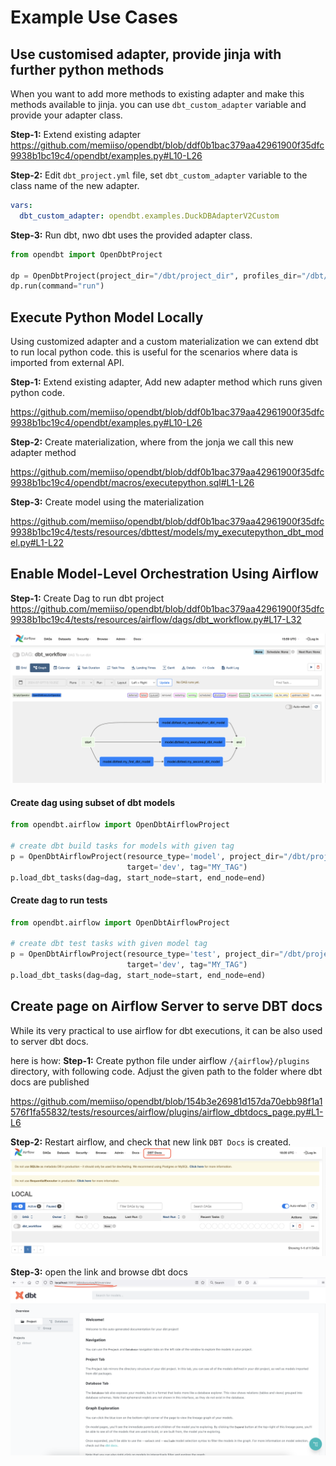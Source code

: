 # Example Use Cases

## Use customised adapter, provide jinja with further python methods

When you want to add more methods to existing adapter and make this methods available to jinja.
you can use `dbt_custom_adapter` variable and provide your adapter class.

**Step-1:** Extend existing adapter
https://github.com/memiiso/opendbt/blob/ddf0b1bac379aa42961900f35dfc9938b1bc19c4/opendbt/examples.py#L10-L26

**Step-2:** Edit `dbt_project.yml` file, set `dbt_custom_adapter` variable to the class name of the new adapter.
```yml
vars:
  dbt_custom_adapter: opendbt.examples.DuckDBAdapterV2Custom
```

**Step-3:** Run dbt, nwo dbt uses the provided adapter class.
```python
from opendbt import OpenDbtProject

dp = OpenDbtProject(project_dir="/dbt/project_dir", profiles_dir="/dbt/profiles_dir")
dp.run(command="run")
```

## Execute Python Model Locally

Using customized adapter and a custom materialization we can extend dbt to run local python code.
this is useful for the scenarios where data is imported from external API.

**Step-1:** Extend existing adapter, Add new adapter method which runs given python code.

https://github.com/memiiso/opendbt/blob/ddf0b1bac379aa42961900f35dfc9938b1bc19c4/opendbt/examples.py#L10-L26

**Step-2:** Create materialization, where from the jonja we call this new adapter method

https://github.com/memiiso/opendbt/blob/ddf0b1bac379aa42961900f35dfc9938b1bc19c4/opendbt/macros/executepython.sql#L1-L26

**Step-3:** Create model using the materialization

https://github.com/memiiso/opendbt/blob/ddf0b1bac379aa42961900f35dfc9938b1bc19c4/tests/resources/dbttest/models/my_executepython_dbt_model.py#L1-L22

## Enable Model-Level Orchestration Using Airflow

**Step-1:** Create Dag to run dbt project
https://github.com/memiiso/opendbt/blob/ddf0b1bac379aa42961900f35dfc9938b1bc19c4/tests/resources/airflow/dags/dbt_workflow.py#L17-L32

![airflow-dbt-flow.png](assets%2Fairflow-dbt-flow.png)

#### Create dag using subset of dbt models

```python
from opendbt.airflow import OpenDbtAirflowProject

# create dbt build tasks for models with given tag
p = OpenDbtAirflowProject(resource_type='model', project_dir="/dbt/project_dir", profiles_dir="/dbt/profiles_dir",
                          target='dev', tag="MY_TAG")
p.load_dbt_tasks(dag=dag, start_node=start, end_node=end)
```

#### Create dag to run tests

```python
from opendbt.airflow import OpenDbtAirflowProject

# create dbt test tasks with given model tag
p = OpenDbtAirflowProject(resource_type='test', project_dir="/dbt/project_dir", profiles_dir="/dbt/profiles_dir",
                          target='dev', tag="MY_TAG")
p.load_dbt_tasks(dag=dag, start_node=start, end_node=end)
```

## Create page on Airflow Server to serve DBT docs

While its very practical to use airflow for dbt executions, it can be also used to server dbt docs.

here is how:
**Step-1:** Create python file under airflow `/{airflow}/plugins` directory, with following code.
Adjust the given path to the folder where dbt docs are published

https://github.com/memiiso/opendbt/blob/154b3e26981d157da70ebb98f1a1576f1fa55832/tests/resources/airflow/plugins/airflow_dbtdocs_page.py#L1-L6

**Step-2:** Restart airflow, and check that new link `DBT Docs` is created.
![airflow-dbt-docs-link.png](assets%2Fairflow-dbt-docs-link.png)

**Step-3:** open the link and browse dbt docs
![airflow-dbt-docs-page.png](assets%2Fairflow-dbt-docs-page.png)